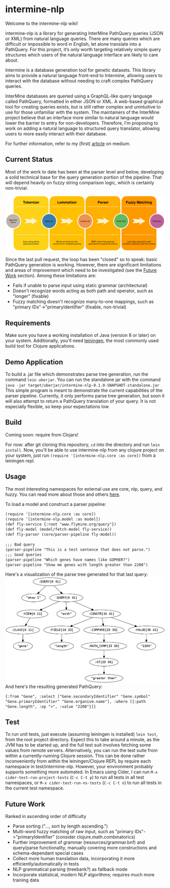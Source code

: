 # intermine-nlp
Welcome to the intermine-nlp wiki!

intermine-nlp is a library for generating InterMine PathQuery queries (JSON or XML) from natural language queries. There are many queries which are difficult or impossible to word in English, let alone translate into a PathQuery. For this project, it’s only worth targeting relatively simple query structures which users of the natural language interface are likely to care about.

Intermine is a database generation tool for genetic datasets. This library aims to provide a natural language front-end to Intermine, allowing users to interact with the database without needing to craft complex PathQuery queries.

InterMine databases are queried using a GraphQL-like query language called PathQuery, formatted in either JSON or XML. A web-based graphical tool for creating queries exists, but is still rather complex and unintuitive to use for those unfamiliar with the system. The maintainers of the InterMine project believe that an interface more similar to natural language would lower the barrier to entry for non-developers. Therefore, I’m proposing to work on adding a natural language to structured query translator, allowing users to more easily interact with their database.

For further information, refer to my (first) [article](https://medium.com/@jakemacneal/intermine-nlp-nlp-query-answering-for-intermine-e8dfdfb64b9) on medium.


## Current Status
Most of the work to date has been at the parser level and below, developing a solid technical base
for the query generation portion of the pipeline. That will depend heavily on fuzzy string comparison logic,
which is certainly non-trivial. 

![alt text](pipeline.png "High-level parser and PathQuery generation pipeline")

Since the last pull request, the loop has been "closed" so to speak: basic PathQuery generation is working. However, there are significant
limitations and areas of improvement which need to be investigated (see the [Future Work](#future-work) section). Among these limitations are:
* Fails if unable to parse input using static grammar (architectural)
* Doesn't recognize words acting as both path and operator, such as "longer" (fixable)
* Fuzzy matching doesn't recognize many-to-one mappings, such as "primary IDs"->"primaryIdentifier" (fixable, non-trivial)


## Requirements
Make sure you have a working installation of Java (version 8 or later) on your system. Additionally, you'll need [leiningen](https://leiningen.org/),
the most commonly used build tool for Clojure applications. 


## Demo Application
To build a .jar file which demonstrates parse tree generation, run the command `lein uberjar`.
You can run the standalone jar with the command `java -jar target/uberjar/intermine-nlp-0.1.0-SNAPSHOT-standalone.jar`
This simple program is meant to demonstrate the current capabilities of the parser pipeline.
Currently, it only performs parse tree generation, but soon it will also attempt to return a
PathQuery translation of your query. It is not especially flexible, so keep your expectations
low.


## Build
Coming soon: require from Clojars!

For now: after git cloning this repository, `cd` into the directory and run `lein install`.
Now, you'll be able to use intermine-nlp from any clojure project on your system, just run
`(require '[intermine-nlp.core :as core])` from a leiningen repl.


## Usage
The most interesting namespaces for external use are core, nlp, query, and fuzzy. You can read more about those and others [here](src/intermine_nlp/README.md).

To load a model and construct a parser pipeline:

```
(require '[intermine-nlp.core :as core])
(require '[intermine-nlp.model :as model])
(def fly-service {:root "www.flymine.org/query"})
(def fly-model (model/fetch-model fly-service))
(def fly-parser (core/parser-pipeline fly-model))

;;; Bad query
(parser-pipeline "This is a test sentence that does not parse.")
;;; Good queries
(parser-pipeline "Which genes have names like GOPHER?")
(parser-pipeline "Show me genes with length greater than 2200")
```
Here's a visualization of the parse tree generated for that last query:
![alt text](parse_tree.png "Parse of the sentence 'Show me genes with length greater than 2200.'")
And here's the resulting generated PathQuery:
```
{:from "Gene", :select ["Gene.secondaryIdentifier" "Gene.symbol" "Gene.primaryIdentifier" "Gene.organism.name"], :where [{:path "Gene.length", :op ">", :value "2200"}]}
```


## Test
To run unit tests, just execute (assuming leiningen is installed) `lein test`, from the root project
directory. Expect this to take around a minute, as the JVM has to be started up, and the full
test suit involves fetching some values from remote servers. Alternatively, you can run the test
suite from within a currently-running Clojure session. This can be done rather inconveniently from
within the leiningen/Clojure REPL by require each namespace in test/intermine-nlp. However, your
environment probably supports something more automated. In Emacs using Cider, I can run `M-x cider-test-run-project-tests`
(`C-c C-t p`) to run all tests in all test namespaces, or `M-x cider-test-run-ns-tests` (`C-c C-t n`)
to run all tests in the current test namespace.


## Future Work
Ranked in ascending order of difficulty

* Parse sorting ("..., sort by length ascending.")
* Multi-word fuzzy matching of raw input, such as "primary IDs"->"primaryIdentifier" (consider clojure.math.combinatorics)
* Further improvement of grammar (resources/grammar.bnf) and query/parse functionality, manually covering more constructions and schema-dependant special cases
* Collect more human translation data, incorporating it more efficiently/automatically in tests
* NLP grammatical parsing (treebank?) as fallback mode
* Incorporate statistical, modern NLP algorithms; requires much more training data
